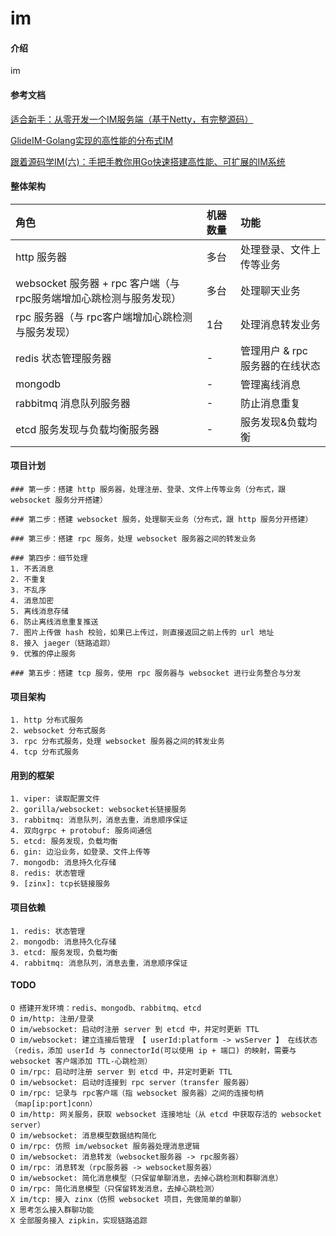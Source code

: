 # im

#### 介绍
im

#### 参考文档
[适合新手：从零开发一个IM服务端（基于Netty，有完整源码）](https://zhuanlan.zhihu.com/p/85758575)  

[GlideIM-Golang实现的高性能的分布式IM
](https://dengzii.com/go/5467dc73.html)  

[跟着源码学IM(六)：手把手教你用Go快速搭建高性能、可扩展的IM系统](http://www.52im.net/thread-2988-1-1.html)


#### 整体架构
| 角色                                           | 机器数量 | 功能                  |
|:---------------------------------------------|:-----|:--------------------|
| http 服务器                                     | 多台   | 处理登录、文件上传等业务        |
| websocket 服务器 + rpc 客户端（与 rpc服务端增加心跳检测与服务发现） | 多台   | 处理聊天业务              |
| rpc 服务器（与 rpc客户端增加心跳检测与服务发现）                 | 1台   | 处理消息转发业务            |
| redis 状态管理服务器                                | -    | 管理用户 & rpc 服务器的在线状态 |
| mongodb                                      | -    | 管理离线消息              |
| rabbitmq 消息队列服务器                             | -    | 防止消息重复              |
| etcd 服务发现与负载均衡服务器                            | -    | 服务发现&负载均衡           |


#### 项目计划

```text
### 第一步：搭建 http 服务器，处理注册、登录、文件上传等业务（分布式，跟 websocket 服务分开搭建）

### 第二步：搭建 websocket 服务，处理聊天业务（分布式，跟 http 服务分开搭建）

### 第三步：搭建 rpc 服务，处理 websocket 服务器之间的转发业务

### 第四步：细节处理
1. 不丢消息
2. 不重复
3. 不乱序
4. 消息加密
5. 离线消息存储
6. 防止离线消息重复推送
7. 图片上传做 hash 校验，如果已上传过，则直接返回之前上传的 url 地址
8. 接入 jaeger（链路追踪）
9. 优雅的停止服务

### 第五步：搭建 tcp 服务，使用 rpc 服务器与 websocket 进行业务整合与分发
```

#### 项目架构

```text
1. http 分布式服务
2. websocket 分布式服务
3. rpc 分布式服务，处理 websocket 服务器之间的转发业务
4. tcp 分布式服务
```

#### 用到的框架

```text
1. viper: 读取配置文件
2. gorilla/websocket: websocket长链接服务
3. rabbitmq: 消息队列，消息去重，消息顺序保证
4. 双向grpc + protobuf: 服务间通信
5. etcd: 服务发现，负载均衡
6. gin: 边沿业务，如登录、文件上传等
7. mongodb: 消息持久化存储
8. redis: 状态管理
9. [zinx]: tcp长链接服务
```

#### 项目依赖

```text
1. redis: 状态管理
2. mongodb: 消息持久化存储
3. etcd: 服务发现，负载均衡
4. rabbitmq: 消息队列，消息去重，消息顺序保证
```

#### TODO

```text
O 搭建开发环境：redis、mongodb、rabbitmq、etcd
O im/http: 注册/登录
O im/websocket: 启动时注册 server 到 etcd 中，并定时更新 TTL
O im/websocket: 建立连接后管理 【 userId:platform -> wsServer 】 在线状态（redis，添加 userId 与 connectorId(可以使用 ip + 端口) 的映射，需要与 websocket 客户端添加 TTL-心跳检测）
O im/rpc: 启动时注册 server 到 etcd 中，并定时更新 TTL
O im/websocket: 启动时连接到 rpc server（transfer 服务器）
O im/rpc: 记录与 rpc客户端（指 websocket 服务器）之间的连接句柄（map[ip:port]conn）
O im/http: 网关服务，获取 websocket 连接地址（从 etcd 中获取存活的 websocket server）
O im/websocket: 消息模型数据结构简化
O im/rpc: 仿照 im/websocket 服务器处理消息逻辑
O im/websocket: 消息转发（websocket服务器 -> rpc服务器）
O im/rpc: 消息转发（rpc服务器 -> websocket服务器）
O im/websocket: 简化消息模型（只保留单聊消息，去掉心跳检测和群聊消息）
O im/rpc: 简化消息模型（只保留转发消息，去掉心跳检测）
X im/tcp: 接入 zinx（仿照 websocket 项目，先做简单的单聊）
X 思考怎么接入群聊功能
X 全部服务接入 zipkin，实现链路追踪 
```